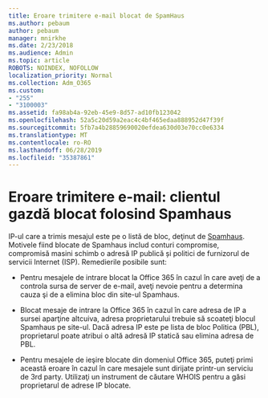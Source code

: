 ```yaml
---
title: Eroare trimitere e-mail blocat de SpamHaus
ms.author: pebaum
author: pebaum
manager: mnirkhe
ms.date: 2/23/2018
ms.audience: Admin
ms.topic: article
ROBOTS: NOINDEX, NOFOLLOW
localization_priority: Normal
ms.collection: Adm_O365
ms.custom:
- "255"
- "3100003"
ms.assetid: fa98ab4a-92eb-45e9-8d57-ad10fb123042
ms.openlocfilehash: 52a5c20d59a2eac4c4bf465edaa888952d47f39f
ms.sourcegitcommit: 5fb7a4b28859690020efdea630d03e70cc0e6334
ms.translationtype: MT
ms.contentlocale: ro-RO
ms.lasthandoff: 06/28/2019
ms.locfileid: "35387861"
---
```

# <a name="error-sending-email-client-host-blocked-using-spamhaus"></a>Eroare trimitere e-mail: clientul gazdă blocat folosind Spamhaus

IP-ul care a trimis mesajul este pe o listă de bloc, deţinut de [Spamhaus](https://go.microsoft.com/fwlink/p/?linkid=123245). Motivele fiind blocate de Spamhaus includ conturi compromise, compromisă masini schimb o adresă IP publică și politici de furnizorul de servicii Internet (ISP). Remedierile posibile sunt:
  
- Pentru mesajele de intrare blocat la Office 365 în cazul în care aveţi de a controla sursa de server de e-mail, aveţi nevoie pentru a determina cauza şi de a elimina bloc din site-ul Spamhaus.

- Blocat mesaje de intrare la Office 365 în cazul în care adresa de IP a sursei aparţine altcuiva, adresa proprietarului trebuie să scoateţi blocul Spamhaus pe site-ul. Dacă adresa IP este pe lista de bloc Politica (PBL), proprietarul poate atribui o altă adresă IP statică sau elimina adresa de PBL.

- Pentru mesajele de ieşire blocate din domeniul Office 365, puteţi primi această eroare în cazul în care mesajele sunt dirijate printr-un serviciu de 3rd party. Utilizaţi un instrument de căutare WHOIS pentru a găsi proprietarul de adrese IP blocate.
